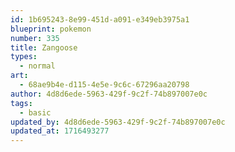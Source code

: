 ```yaml
---
id: 1b695243-8e99-451d-a091-e349eb3975a1
blueprint: pokemon
number: 335
title: Zangoose
types:
  - normal
art:
  - 68ae9b4e-d115-4e5e-9c6c-67296aa20798
author: 4d8d6ede-5963-429f-9c2f-74b897007e0c
tags:
  - basic
updated_by: 4d8d6ede-5963-429f-9c2f-74b897007e0c
updated_at: 1716493277
---
```

